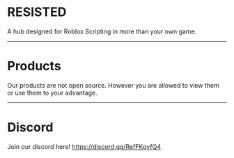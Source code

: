 # RESISTED
A hub designed for Roblox Scripting in more than your own game.

-------
# Products
Our products are not open source. However you are allowed to view them or use them to your advantage.

-------
# Discord
Join our discord here!
https://discord.gg/RefFKqvfQ4

